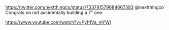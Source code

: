 https://twitter.com/nextthingco/status/733781579684667393 @nextthingco Congrats on not accidentally building a 7" one.

https://www.youtube.com/watch?v=Pyh1Va_mYWI